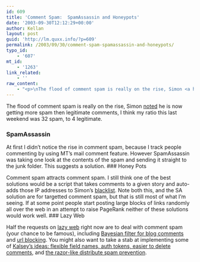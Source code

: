 ```yaml
---
id: 609
title: 'Comment Spam:  SpamAssassin and Honeypots'
date: '2003-09-30T12:12:29+00:00'
author: Kellan
layout: post
guid: 'http://lm.quxx.info/?p=609'
permalink: /2003/09/30/comment-spam-spamassassin-and-honeypots/
typo_id:
    - '607'
mt_id:
    - '1263'
link_related:
    - ''
raw_content:
    - "<p>\nThe flood of comment spam is really on the rise, Simon <a href=\\\"http://simon.incutio.com/archive/2003/09/30/moreCommentSpam\\\">noted</a> he is now getting more spam then legitimate comments, I think my ratio this last weekend was 32 spam, to 4 legitimate.\n</p>\n\n<p>\n<h3>SpamAssassin</h3>\nAt first I didn\\'t notice the rise in comment spam, because I track people commenting by using MT\\'s mail comment feature.  However SpamAssassin was taking one look at the contents of the spam and sending it straight to the junk folder.  This suggests a solution.\n</p>\n<p>\n<h3>Honey Pots</h3>\nComment spam attracts comment spam.  I still think one of the best solutions would be a script that takes comments to a given story and auto-adds those IP addresses to Simon\\'s <a href=\\\"http://simon.incutio.com/archive/2003/09/02/blacklisting\\\">blacklist</a>.  Note both this, and the SA solution are for targetted comment spam, but that is still most of what I\\'m seeing.  If at some point people start posting large blocks of links randomly all over the web in an attempt to raise PageRank neither of these solutions would work well.\n</p>\n<p>\n<h3>Lazy Web</h3>\nHalf the requests on <a href=\\\"http://lazyweb.org\\\">lazy web</a> right now are to deal with comment spam (your chance to be famous),  including <a href=\\\"http://www.sunpig.com/martin/archives/2003/09/29/bayesian_filter_for_blog_comments/index.html\\\">Bayesian filter for blog comments</a> and <a href=\\\"http://www.hutteman.com/weblog/2003/09/22-123.html\\\">url blocking</a>.  You might also want to take a stab at implementing some of <a href=\\\"http://kalsey.com/2003/09/comment_spam\\\">Kalsey\\'s ideas: flexible field names, auth tokens, easier to delete comments</a>, and <a href=\\\"http://kalsey.com/2003/09/distributed_comment_spam_prevention/\\\">the razor-like distribute spam prevention</a>. \n</p>"
---
```


The flood of comment spam is really on the rise, Simon [noted](http://simon.incutio.com/archive/2003/09/30/moreCommentSpam) he is now getting more spam then legitimate comments, I think my ratio this last weekend was 32 spam, to 4 legitimate.

### SpamAssassin

At first I didn’t notice the rise in comment spam, because I track people commenting by using MT’s mail comment feature. However SpamAssassin was taking one look at the contents of the spam and sending it straight to the junk folder. This suggests a solution. ### Honey Pots

Comment spam attracts comment spam. I still think one of the best solutions would be a script that takes comments to a given story and auto-adds those IP addresses to Simon’s [blacklist](http://simon.incutio.com/archive/2003/09/02/blacklisting). Note both this, and the SA solution are for targetted comment spam, but that is still most of what I’m seeing. If at some point people start posting large blocks of links randomly all over the web in an attempt to raise PageRank neither of these solutions would work well. ### Lazy Web

Half the requests on [lazy web](http://lazyweb.org) right now are to deal with comment spam (your chance to be famous), including [Bayesian filter for blog comments](http://www.sunpig.com/martin/archives/2003/09/29/bayesian_filter_for_blog_comments/index.html) and [url blocking](http://www.hutteman.com/weblog/2003/09/22-123.html). You might also want to take a stab at implementing some of [Kalsey’s ideas: flexible field names, auth tokens, easier to delete comments](http://kalsey.com/2003/09/comment_spam), and [the razor-like distribute spam prevention](http://kalsey.com/2003/09/distributed_comment_spam_prevention/). 